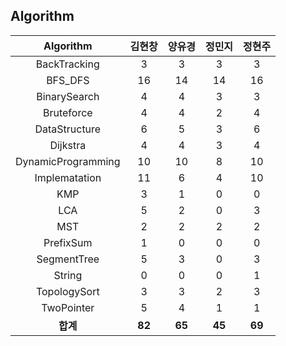 ## Algorithm
|    Algorithm    | 김현창 | 양유경 | 정민지 | 정현주 |
| :-------------: | :----: | :----: | :----: | :----: |
|BackTracking|3|3|3|3|
|BFS_DFS|16|14|14|16|
|BinarySearch|4|4|3|3|
|Bruteforce|4|4|2|4|
|DataStructure|6|5|3|6|
|Dijkstra|4|4|3|4|
|DynamicProgramming|10|10|8|10|
|Implematation|11|6|4|10|
|KMP|3|1|0|0|
|LCA|5|2|0|3|
|MST|2|2|2|2|
|PrefixSum|1|0|0|0|
|SegmentTree|5|3|0|3|
|String|0|0|0|1|
|TopologySort|3|3|2|3|
|TwoPointer|5|4|1|1|
| **합계** | **82**|**65**|**45**|**69**|

